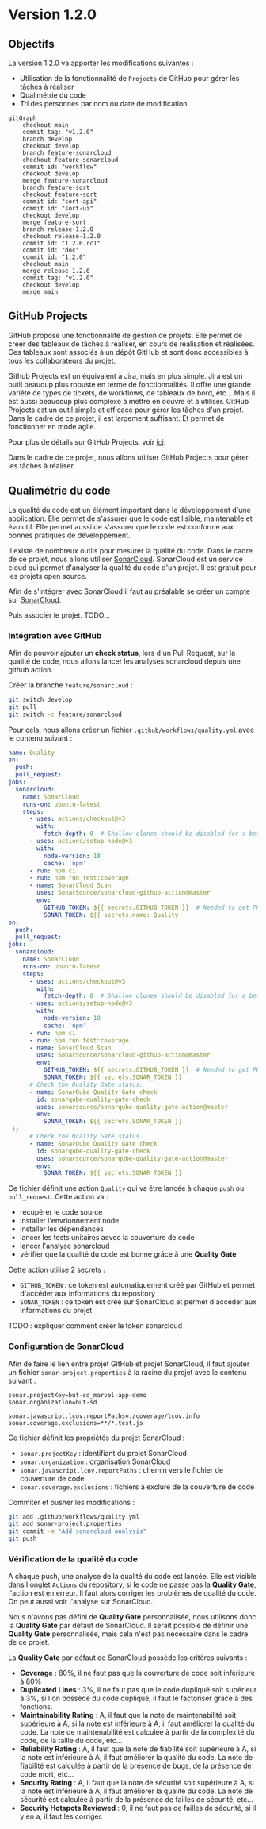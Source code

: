 # Version 1.2.0

## Objectifs

La version 1.2.0 va apporter les modifications suivantes :

- Utilisation de la fonctionnalité de `Projects` de GitHub pour gérer les tâches à réaliser
- Qualimétrie du code
- Tri des personnes par nom ou date de modification

```mermaid
gitGraph
    checkout main
    commit tag: "v1.2.0"
    branch develop
    checkout develop
    branch feature-sonarcloud
    checkout feature-sonarcloud
    commit id: "workflow"
    checkout develop
    merge feature-sonarcloud
    branch feature-sort
    checkout feature-sort
    commit id: "sort-api"
    commit id: "sort-ui"
    checkout develop
    merge feature-sort
    branch release-1.2.0
    checkout release-1.2.0
    commit id: "1.2.0.rc1"
    commit id: "doc"
    commit id: "1.2.0"
    checkout main
    merge release-1.2.0
    commit tag: "v1.2.0"
    checkout develop
    merge main

```

## GitHub Projects

GitHub propose une fonctionnalité de gestion de projets. Elle permet de créer des tableaux de tâches à réaliser, en cours de réalisation et réalisées. Ces tableaux sont associés à un dépôt GitHub et sont donc accessibles à tous les collaborateurs du projet.

Github Projects est un équivalent à Jira, mais en plus simple. Jira est un outil beauoup plus robuste en terme de fonctionnalités. Il offre une grande variété de types de tickets, de workflows, de tableaux de bord, etc... Mais il est aussi beaucoup plus complexe à mettre en oeuvre et à utiliser. GitHub Projects est un outil simple et efficace pour gérer les tâches d'un projet. Dans le cadre de ce projet, il est largement suffisant. Et permet de fonctionner en mode agile.

Pour plus de détails sur GitHub Projects, voir [ici](https://but-sd.github.io/guide-github/projects/).

Dans le cadre de ce projet, nous allons utiliser GitHub Projects pour gérer les tâches à réaliser.

## Qualimétrie du code

La qualité du code est un élément important dans le développement d'une application. Elle permet de s'assurer que le code est lisible, maintenable et évolutif. Elle permet aussi de s'assurer que le code est conforme aux bonnes pratiques de développement.

Il existe de nombreux outils pour mesurer la qualité du code. Dans le cadre de ce projet, nous allons utiliser [SonarCloud](https://sonarcloud.io/). SonarCloud est un service cloud qui permet d'analyser la qualité du code d'un projet. Il est gratuit pour les projets open source.

Afin de s'intégrer avec SonarCloud il faut au préalable se créer un compte sur [SonarCloud](https://sonarcloud.io/). 

Puis associer le projet. TODO...

### Intégration avec GitHub

Afin de pouvoir ajouter un **check status**, lors d'un Pull Request, sur la qualité de code, nous allons lancer les analyses sonarcloud depuis une github action.

Créer la branche `feature/sonarcloud` :

```bash
git switch develop
git pull
git switch -c feature/sonarcloud
```

Pour cela, nous allons créer un fichier `.github/workflows/quality.yml` avec le contenu suivant :

```yaml
name: Quality
on:
  push:
  pull_request:
jobs:
  sonarcloud:
    name: SonarCloud
    runs-on: ubuntu-latest
    steps:
      - uses: actions/checkout@v3
        with:
          fetch-depth: 0  # Shallow clones should be disabled for a better relevancy of analysis
      - uses: actions/setup-node@v3
        with:
          node-version: 18
          cache: 'npm'
      - run: npm ci
      - run: npm run test:coverage
      - name: SonarCloud Scan
        uses: SonarSource/sonarcloud-github-action@master
        env:
          GITHUB_TOKEN: ${{ secrets.GITHUB_TOKEN }}  # Needed to get PR information, if any
          SONAR_TOKEN: ${{ secrets.name: Quality
on:
  push:
  pull_request:
jobs:
  sonarcloud:
    name: SonarCloud
    runs-on: ubuntu-latest
    steps:
      - uses: actions/checkout@v3
        with:
          fetch-depth: 0  # Shallow clones should be disabled for a better relevancy of analysis
      - uses: actions/setup-node@v3
        with:
          node-version: 18
          cache: 'npm'
      - run: npm ci
      - run: npm run test:coverage
      - name: SonarCloud Scan
        uses: SonarSource/sonarcloud-github-action@master
        env:
          GITHUB_TOKEN: ${{ secrets.GITHUB_TOKEN }}  # Needed to get PR information, if any
          SONAR_TOKEN: ${{ secrets.SONAR_TOKEN }}
      # Check the Quality Gate status.
      - name: SonarQube Quality Gate check
        id: sonarqube-quality-gate-check
        uses: sonarsource/sonarqube-quality-gate-action@master
        env:
          SONAR_TOKEN: ${{ secrets.SONAR_TOKEN }}
 }}
      # Check the Quality Gate status.
      - name: SonarQube Quality Gate check
        id: sonarqube-quality-gate-check
        uses: sonarsource/sonarqube-quality-gate-action@master
        env:
          SONAR_TOKEN: ${{ secrets.SONAR_TOKEN }}
```

Ce fichier définit une action `Quality` qui va être lancée à chaque `push` ou `pull_request`. Cette action va :

- récupérer le code source
- installer l'envrionnement node
- installer les dépendances
- lancer les tests unitaires aevec la couverture de code
- lancer l'analyse sonarcloud
- vérifier que la qualité du code est bonne grâce à une **Quality Gate**

Cette action utilise 2 secrets :

- `GITHUB_TOKEN` : ce token est automatiquement créé par GitHub et permet d'accéder aux informations du repository
- `SONAR_TOKEN` : ce token est créé sur SonarCloud et permet d'accéder aux informations du projet

TODO : expliquer comment créer le token sonarcloud

### Configuration de SonarCloud

Afin de faire le lien entre projet GitHub et projet SonarCloud, il faut ajouter un fichier `sonar-project.properties` à la racine du projet avec le contenu suivant :

```properties
sonar.projectKey=but-sd_marvel-app-demo
sonar.organization=but-sd

sonar.javascript.lcov.reportPaths=./coverage/lcov.info
sonar.coverage.exclusions=**/*.test.js
```

Ce fichier définit les propriétés du projet SonarCloud :

- `sonar.projectKey` : identifiant du projet SonarCloud
- `sonar.organization` : organisation SonarCloud
- `sonar.javascript.lcov.reportPaths` : chemin vers le fichier de couverture de code
- `sonar.coverage.exclusions` : fichiers à exclure de la couverture de code

Commiter et pusher les modifications :

```bash
git add .github/workflows/quality.yml
git add sonar-project.properties
git commit -m "Add sonarcloud analysis"
git push
```

### Vérification de la qualité du code

A chaque push, une analyse de la qualité du code est lancée. Elle est visible dans l'onglet `Actions` du repository, si le code ne passe pas la **Quality Gate**, l'action est en erreur. Il faut alors corriger les problèmes de qualité du code. On peut aussi voir l'analyse sur SonarCloud.

Nous n'avons pas défini de **Quality Gate** personnalisée, nous utilisons donc la **Quality Gate** par défaut de SonarCloud. Il serait possible de définir une **Quality Gate** personnalisée, mais cela n'est pas nécessaire dans le cadre de ce projet.

La **Quality Gate** par défaut de SonarCloud possède les critères suivants :

- **Coverage** : 80%, il ne faut pas que la couverture de code soit inférieure à 80%
- **Duplicated Lines** : 3%, il ne faut pas que le code dupliqué soit supérieur à 3%, si l'on possède du code dupliqué, il faut le factoriser grâce à des fonctions.
- **Maintainability Rating** : A, il faut que la note de maintenabilité soit supérieure à A, si la note est inférieure à A, il faut améliorer la qualité du code. La note de maintenabilité est calculée à partir de la complexité du code, de la taille du code, etc...
- **Reliability Rating** : A, il faut que la note de fiabilité soit supérieure à A, si la note est inférieure à A, il faut améliorer la qualité du code. La note de fiabilité est calculée à partir de la présence de bugs, de la présence de code mort, etc...
- **Security Rating** : A, il faut que la note de sécurité soit supérieure à A, si la note est inférieure à A, il faut améliorer la qualité du code. La note de sécurité est calculée à partir de la présence de failles de sécurité, etc...
- **Security Hotspots Reviewed** : 0, il ne faut pas de failles de sécurité, si il y en a, il faut les corriger.

